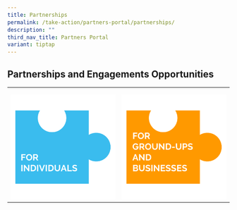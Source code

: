 ```yaml
---
title: Partnerships
permalink: /take-action/partners-portal/partnerships/
description: ""
third_nav_title: Partners Portal
variant: tiptap
---
```

<h2>Partnerships and Engagements Opportunities</h2>
<table style="minWidth: 50px">
<colgroup>
<col>
<col>
</colgroup>
<tbody>
<tr>
<td rowspan="1" colspan="1">
<p></p><a class="isomer-image-wrapper" href="/take-action/partners-portal/partnerships/for-individuals/"><img style="width: 100%" height="auto" width="100%" alt="For Individuals button" src="/images/Partners portal/PARTNERS PORTAL BUTTONS/PARTNERSHIPS_FOR_INDIVIDUALS.png"></a>
</td>
<td rowspan="1" colspan="1">
<p></p><a class="isomer-image-wrapper" href="/for-grounds-ups-and-businesses/"><img style="width: 100%" height="auto" width="100%" alt="For Ground-Ups and Businesses button" src="/images/Partners portal/PARTNERS PORTAL BUTTONS/PARTNERSHIPS_FOR_GROUNDUPS_BUSINESSES.png"></a>
</td>
</tr>
</tbody>
</table>
<p></p>
<p></p>